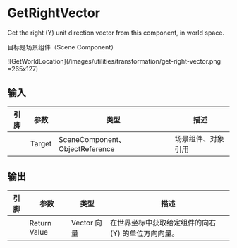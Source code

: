 # GetRightVector

Get the right (Y) unit direction vector from this component, in world space.

目标是场景组件（Scene Component）

![GetWorldLocation](/images/utilities/transformation/get-right-vector.png =265x127)

## 输入
| 引脚 | 参数 | 类型 | 描述 |
| -- | -- | -- | -- |
| <IconPin color="#00a8f4"/> | Target | SceneComponent、ObjectReference | 场景组件、对象引用 |

## 输出
| 引脚 | 参数 | 类型 | 描述 |
| -- | -- | -- | -- |
| <IconPin color="#fac426"/> | Return Value | Vector 向量 | 在世界坐标中获取给定组件的向右 (Y) 的单位方向向量。 |